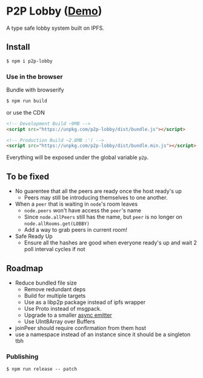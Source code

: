 # P2P Lobby ([Demo](https://mothepro.github.io/p2p-lobby/demo))
A type safe lobby system built on IPFS.

## Install
```bash
$ npm i p2p-lobby
```

### Use in the browser
Bundle with browserify
```bash
$ npm run build
```

or use the CDN
```html
<!-- Development Build ~9MB -->
<script src="https://unpkg.com/p2p-lobby/dist/bundle.js"></script>

<!-- Production Build ~2.8MB :'( -->
<script src="https://unpkg.com/p2p-lobby/dist/bundle.min.js"></script>
```
Everything will be exposed under the global variable `p2p`.

## To be fixed
+ No guarentee that all the peers are ready once the host ready's up
  + Peers may still be introducing themselves to one another.
+ When a `peer` that is waiting in `node`'s room leaves
  + `node.peers` won't have access the `peer`'s name
  + Since `node.allPeers` still has the name, but `peer` is no longer on `node.allRooms.get(LOBBY)`
  + Add a way to grab peers in current room!
+ Safe Ready Up
  + Ensure all the hashes are good when everyone ready's up and wait 2 poll interval cycles if not

## Roadmap
+ Reduce bundled file size
  + Remove redundant deps
  + Build for multiple targets
  + Use as a libp2p package instead of ipfs wrapper
  + Use Proto instead of msgpack.
  + Upgrade to a smaller [async emitter](https://github.com/sindresorhus/emittery)
  + Use UInt8Array over Buffers
+ joinPeer should require confirmation from them host
+ use a namespace instead of an instance since it should be a singleton tbh


### Publishing
```shell
$ npm run release -- patch
```
